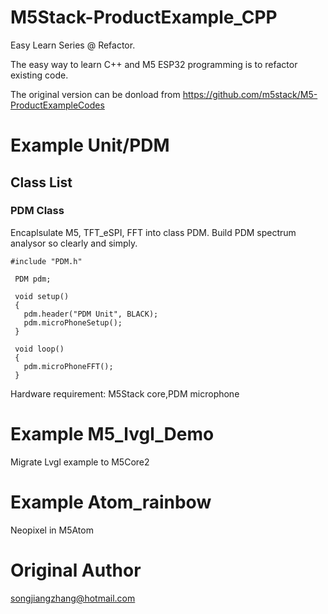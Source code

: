 # M5Stack-ProductExample_CPP

  Easy Learn Series @ Refactor. 
  
  The easy way to learn  C++  and M5 ESP32 programming is to refactor existing code.
  
  The original version can be donload from https://github.com/m5stack/M5-ProductExampleCodes
# Example Unit/PDM  
## Class List

### PDM Class 

   Encaplsulate M5, TFT_eSPI, FFT into class PDM. Build PDM spectrum analysor so clearly and simply.
   ```
   #include "PDM.h"

    PDM pdm;

    void setup()
    {
      pdm.header("PDM Unit", BLACK);
      pdm.microPhoneSetup();
    }

    void loop()
    {
      pdm.microPhoneFFT();
    }
   ```
   Hardware requirement: M5Stack core,PDM microphone
# Example M5_lvgl_Demo  
  Migrate Lvgl example to M5Core2
# Example Atom_rainbow
  Neopixel in M5Atom
# Original Author
    
  songjiangzhang@hotmail.com
  

